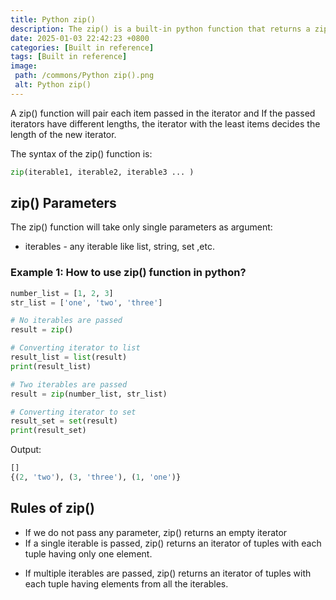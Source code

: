 ```yaml
---
title: Python zip()
description: The zip() is a built-in python function that returns a zip object.It will take two or more iterable and add each item in a tuple.
date: 2025-01-03 22:42:23 +0800
categories: [Built in reference]
tags: [Built in reference]
image:
 path: /commons/Python zip().png
 alt: Python zip()
---
```


A zip() function  will pair each item passed in the iterator and  If the passed iterators have different lengths, the iterator with the least items decides the length of the new iterator.

The syntax of the zip() function is:

```python
zip(iterable1, iterable2, iterable3 ... )
```

## zip() Parameters

The zip() function will take only single parameters as argument:

<script type="text/javascript">
	atOptions = {
		'key' : 'f934c5057f4cfe34762901514605d248',
		'format' : 'iframe',
		'height' : 180,
		'width' : 800,
		'params' : {}
	};
</script>
<script type="text/javascript" src="https://www.highperformanceformat.com/f934c5057f4cfe34762901514605d248/invoke.js"></script>
* iterables \- any iterable like list, string, set ,etc.

<script type="text/javascript">
	atOptions = {
		'key' : 'f934c5057f4cfe34762901514605d248',
		'format' : 'iframe',
		'height' : 180,
		'width' : 800,
		'params' : {}
	};
</script>
<script type="text/javascript" src="https://www.highperformanceformat.com/f934c5057f4cfe34762901514605d248/invoke.js"></script>
### Example 1: How to use zip() function in python?

```python
number_list = [1, 2, 3]
str_list = ['one', 'two', 'three']

# No iterables are passed
result = zip()

# Converting iterator to list
result_list = list(result)
print(result_list)

# Two iterables are passed
result = zip(number_list, str_list)

# Converting iterator to set
result_set = set(result)
print(result_set)
```

Output:

```python
[]
{(2, 'two'), (3, 'three'), (1, 'one')}

```

## Rules of zip()

* If we do not pass any parameter, zip() returns an empty iterator  
* If a single iterable is passed, zip() returns an iterator of tuples with each tuple having only one element.  
<script type="text/javascript">
	atOptions = {
		'key' : 'f934c5057f4cfe34762901514605d248',
		'format' : 'iframe',
		'height' : 180,
		'width' : 800,
		'params' : {}
	};
</script>
<script type="text/javascript" src="https://www.highperformanceformat.com/f934c5057f4cfe34762901514605d248/invoke.js"></script>
* If multiple iterables are passed, zip() returns an iterator of tuples with each tuple having elements from all the iterables.